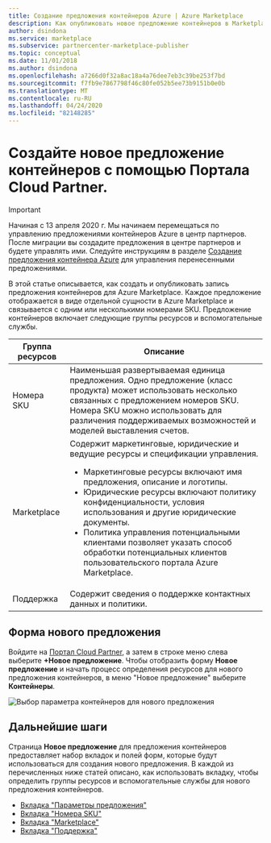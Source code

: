 ```yaml
---
title: Создание предложения контейнеров Azure | Azure Marketplace
description: Как опубликовать новое предложение контейнеров в Marketplace.
author: dsindona
ms.service: marketplace
ms.subservice: partnercenter-marketplace-publisher
ms.topic: conceptual
ms.date: 11/01/2018
ms.author: dsindona
ms.openlocfilehash: a7266d0f32a8ac18a4a76dee7eb3c39be253f7bd
ms.sourcegitcommit: f7fb9e7867798f46c80fe052b5ee73b9151b0e0b
ms.translationtype: MT
ms.contentlocale: ru-RU
ms.lasthandoff: 04/24/2020
ms.locfileid: "82148285"
---
```

# <a name="create-a-new-container-offer-with-the-cloud-partner-portal"></a>Создайте новое предложение контейнеров с помощью Портала Cloud Partner.

> [!IMPORTANT]
> Начиная с 13 апреля 2020 г. Мы начинаем перемещаться по управлению предложениями контейнеров Azure в центр партнеров. После миграции вы создадите предложения в центре партнеров и будете управлять ими. Следуйте инструкциям в разделе [Создание предложения контейнера Azure](https://docs.microsoft.com/azure/marketplace/partner-center-portal/create-azure-container-offer) для управления перенесенными предложениями.

В этой статье описывается, как создать и опубликовать запись предложения контейнеров для Azure Marketplace. Каждое предложение отображается в виде отдельной сущности в Azure Marketplace и связывается с одним или несколькими номерами SKU.  Предложение контейнеров включает следующие группы ресурсов и вспомогательные службы.

|  **Группа ресурсов**   |  **Описание**  |
|  ---------------   |  ---------------  |
|    Номера SKU            |  Наименьшая развертываемая единица предложения. Одно предложение (класс продукта) может использовать несколько связанных с предложением номеров SKU. Номера SKU можно использовать для различения поддерживаемых возможностей и моделей выставления счетов. |
|  Marketplace       | Содержит маркетинговые, юридические и ведущие ресурсы и спецификации управления.  <ul><li> Маркетинговые ресурсы включают имя предложения, описание и логотипы.</li> <li> Юридические ресурсы включают политику конфиденциальности, условия использования и другие юридические документы.</li>  <li> Политика управления потенциальными клиентами позволяет указать способ обработки потенциальных клиентов пользовательского портала Azure Marketplace.</li> </ul> |
| Поддержка            | Содержит сведения о поддержке контактных данных и политики. |


## <a name="new-offer-form"></a>Форма нового предложения 

Войдите на [Портал Cloud Partner](https://cloudpartner.azure.com/), а затем в строке меню слева выберите **+Новое предложение**. Чтобы отобразить форму **Новое предложение** и начать процесс определения ресурсов для нового предложения контейнеров, в меню "Новое предложение" выберите **Контейнеры**.

![Выбор параметра контейнеров для нового предложения](./media/azure-container-offer.png)

## <a name="next-steps"></a>Дальнейшие шаги

Страница **Новое предложение** для предложения контейнеров предоставляет набор вкладок и полей форм, которые будут использоваться для создания нового предложения. В каждой из перечисленных ниже статей описано, как использовать вкладку, чтобы определить группы ресурсов и вспомогательные службы для нового предложения контейнеров.

- [Вкладка "Параметры предложения"](./cpp-offer-settings-tab.md)
- [Вкладка "Номера SKU"](./cpp-skus-tab.md)
- [Вкладка "Marketplace"](./cpp-marketplace-tab.md)
- [Вкладка "Поддержка"](./cpp-support-tab.md)
